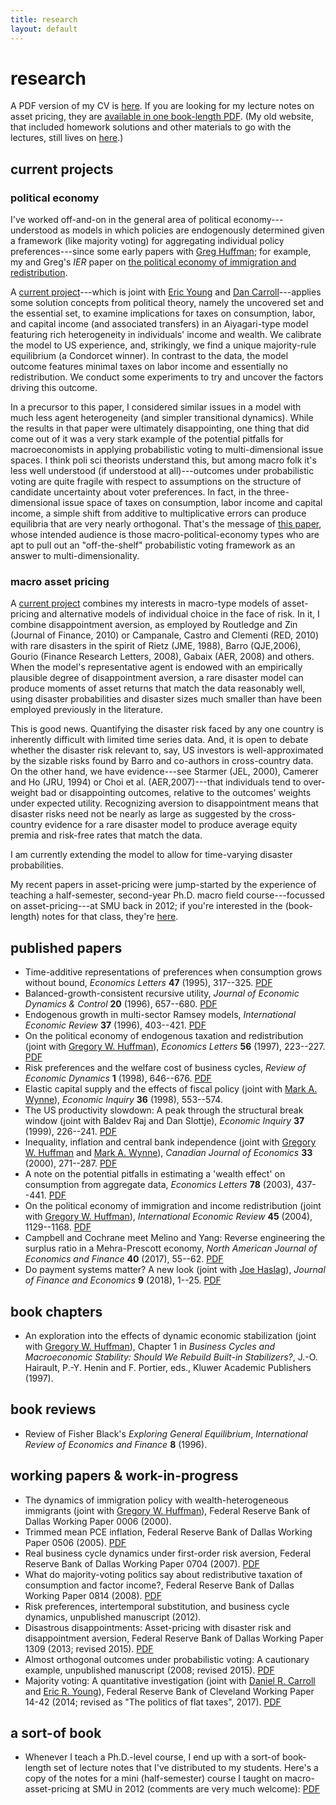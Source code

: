 ```yaml
---
title: research
layout: default
---
```

# research

A PDF version of my CV is [here]({{"/assets/cv.pdf"}}). If you are looking for my lecture notes on asset pricing, they are [available in one book-length PDF]({{"/assets/asset_book.pdf"}}). (My old website, that included homework solutions and other materials to go with the lectures, still lives on [here](https://sites.google.com/a/jimdolmas.net/jim-dolmas/).)

## current projects
### political economy
I've worked off-and-on in the general area of political economy---understood as models in which policies are endogenously determined given a framework (like majority voting) for aggregating individual policy preferences---since some early papers with [Greg Huffman](https://as.vanderbilt.edu/econ/bio/gregory-huffman); for example, my and Greg's *IER* paper on [the political economy of immigration and redistribution]({{"/assets/dolmas_huffman_ier.pdf"}}).

A [current project]({{"/assets/majority_voting.pdf"}})---which is joint with [Eric Young](http://people.virginia.edu/~ey2d/) and [Dan Carroll](https://www.clevelandfed.org/people-search?pid=2c819cf7-db63-4c7b-9e40-e88947ebe2ee)---applies some solution concepts from political theory, namely the uncovered set and the essential set, to examine implications for taxes on consumption, labor, and capital income (and associated transfers) in an Aiyagari-type model featuring rich heterogeneity in individuals' income and wealth. We calibrate the model to US experience, and, strikingly, we find a unique majority-rule equilibrium (a Condorcet winner). In contrast to the data, the model outcome features minimal taxes on labor income and essentially no redistribution. We conduct some experiments to try and uncover the factors driving this outcome.

In a precursor to this paper, I considered similar issues in a model with much less agent heterogeneity (and simpler transitional dynamics). While the results in that paper were ultimately disappointing, one thing that did come out of it was a very stark example of the potential pitfalls for macroeconomists in applying probabilistic voting to multi-dimensional issue spaces. I think poli sci theorists understand this, but among macro folk it's less well understood (if understood at all)---outcomes under probabilistic voting are quite fragile with respect to assumptions on the structure of candidate uncertainty about voter preferences. In fact, in the three-dimensional issue space of taxes on consumption, labor income and capital income, a simple shift from additive to multiplicative errors can produce equilibria that are very nearly orthogonal. That's the message of [this paper](https://mpra.ub.uni-muenchen.de/53628/), whose intended audience is those macro-political-economy types who are apt to pull out an "off-the-shelf" probabilistic voting framework as an answer to multi-dimensionality.

### macro asset pricing
A [current project]({{"/assets/disastrous.pdf"}}) combines my interests in macro-type models of asset-pricing and alternative models of individual choice in the face of risk. In it, I combine disappointment aversion, as employed by Routledge and Zin (Journal of Finance, 2010) or Campanale, Castro and Clementi (RED, 2010) with rare disasters in the spirit of Rietz (JME, 1988), Barro (QJE,2006), Gourio (Finance Research Letters, 2008), Gabaix (AER, 2008) and others. When the model's representative agent is endowed with an empirically plausible degree of disappointment aversion, a rare disaster model can produce moments of asset returns that match the data reasonably well, using disaster probabilities and disaster sizes much smaller than have been employed previously in the literature.

This is good news. Quantifying the disaster risk faced by any one country is inherently difficult with limited time series data. And, it is open to debate whether the disaster risk relevant to, say, US investors is well-approximated by the sizable risks found by Barro and co-authors in cross-country data. On the other hand, we have evidence---see Starmer (JEL, 2000), Camerer and Ho (JRU, 1994) or Choi et al. (AER,2007)---that individuals tend to over-weight bad or disappointing outcomes, relative to the outcomes' weights under expected utility. Recognizing aversion to disappointment means that disaster risks need not be nearly as large as suggested by the cross-country evidence for a rare disaster model to produce average equity premia and risk-free rates that match the data.

I am currently extending the model to allow for time-varying disaster probabilities.

My recent papers in asset-pricing were jump-started by the experience of teaching a half-semester, second-year Ph.D. macro field course---focussed on asset-pricing---at SMU back in 2012; if you're interested in the (book-length) notes for that class, they're [here]({{"/assets/asset_book.pdf"}}).

## published papers
* Time-additive representations of preferences when consumption grows without bound, *Economics Letters* **47** (1995), 317--325. [PDF]({{"/assets/tas.pdf"}})
* Balanced-growth-consistent recursive utility, *Journal of Economic Dynamics & Control* **20** (1996), 657--680. [PDF]({{"/assets/bgru.pdf"}})
* Endogenous growth in multi-sector Ramsey models, *International Economic Review* **37** (1996), 403--421. [PDF]({{"/assets/ramsey.pdf"}})
* On the political economy of endogenous taxation and redistribution (joint with [Gregory W. Huffman](https://as.vanderbilt.edu/econ/bio/gregory-huffman)), *Economics Letters* **56** (1997), 223--227. [PDF]({{"/assets/redistribution.pdf"}})
* Risk preferences and the welfare cost of business cycles, *Review of Economic Dynamics* **1** (1998), 646--676. [PDF]({{"/assets/cost_of_business_cycles_RED_98.pdf"}})
* Elastic capital supply and the effects of fiscal policy (joint with [Mark A. Wynne](https://www.dallasfed.org/research/economists/wynne.aspx)), *Economic Inquiry* **36** (1998), 553--574.
* The US productivity slowdown: A peak through the structural break window (joint with Baldev Raj and Dan Slottje), *Economic Inquiry* **37** (1999), 226--241. [PDF]({{"/assets/structural_breaks.pdf"}})
* Inequality, inflation and central bank independence (joint with [Gregory W. Huffman](https://as.vanderbilt.edu/econ/bio/gregory-huffman) and [Mark A. Wynne](https://www.dallasfed.org/research/economists/wynne.aspx)), *Canadian Journal of Economics* **33** (2000), 271--287. [PDF]({{"/assets/dhw.pdf"}})
* A note on the potential pitfalls in estimating a 'wealth effect' on consumption from aggregate data, *Economics Letters* **78** (2003), 437--441. [PDF]({{"/assets/wealth_effect.pdf"}})
* On the political economy of immigration and income redistribution (joint with [Gregory W. Huffman](https://as.vanderbilt.edu/econ/bio/gregory-huffman)), *International Economic Review* **45** (2004), 1129--1168. [PDF]({{"/assets/dolmas_huffman_ier.pdf"}})
* Campbell and Cochrane meet Melino and Yang: Reverse engineering the surplus ratio in a Mehra-Prescott economy, *North American Journal of Economics and Finance* **40** (2017), 55--62. [PDF]({{"/assets/ccmpmy.pdf"}})
* Do payment systems matter? A new look (joint with [Joe Haslag](http://web.missouri.edu/~haslagj/)), *Journal of Finance and Economics* **9** (2018), 1--25. [PDF]({{"/assets/trans.pdf"}})

## book chapters
* An exploration into the effects of dynamic economic stabilization (joint with [Gregory W. Huffman](https://as.vanderbilt.edu/econ/bio/gregory-huffman)), Chapter 1 in *Business Cycles and Macroeconomic Stability: Should We Rebuild Built-in Stabilizers?*, J.-O. Hairault, P.-Y. Henin and F. Portier, eds., Kluwer Academic Publishers (1997).

## book reviews
* Review of Fisher Black's *Exploring General Equilibrium*, *International Review of Economics and Finance* **8** (1996).

## working papers & work-in-progress
* The dynamics of immigration policy with wealth-heterogeneous immigrants (joint with [Gregory W. Huffman](https://as.vanderbilt.edu/econ/bio/gregory-huffman)), Federal Reserve Bank of Dallas Working Paper 0006 (2000).
* Trimmed mean PCE inflation, Federal Reserve Bank of Dallas Working Paper 0506 (2005). [PDF](http://www.dallasfed.org/assets/documents/research/papers/2005/wp0506.pdf)
* Real business cycle dynamics under first-order risk aversion, Federal Reserve Bank of Dallas Working Paper 0704 (2007). [PDF](http://www.dallasfed.org/assets/documents/research/papers/2007/wp0704.pdf)
* What do majority-voting politics say about redistributive taxation of consumption and factor income?, Federal Reserve Bank of Dallas Working Paper 0814 (2008). [PDF]({{"/assets/taxvote_WP.pdf"}})
* Risk preferences, intertemporal substitution, and business cycle dynamics, unpublished manuscript (2012).
* Disastrous disappointments: Asset-pricing with disaster risk and disappointment aversion, Federal Reserve Bank of Dallas Working Paper 1309 (2013; revised 2015). [PDF]({{"/assets/disastrous.pdf"}})
* Almost orthogonal outcomes under probabilistic voting: A cautionary example, unpublished manuscript (2008; revised 2015). [PDF]({{"/assets/probvote_final.pdf"}})
* Majority voting: A quantitative investigation (joint with [Daniel R. Carroll](https://www.clevelandfed.org/people-search?pid=2c819cf7-db63-4c7b-9e40-e88947ebe2ee) and [Eric R. Young](http://people.virginia.edu/~ey2d/)), Federal Reserve Bank of Cleveland Working Paper 14-42 (2014; revised as "The politics of flat taxes", 2017). [PDF]({{"/assets/cdy_8_25_17.pdf"}})

## a sort-of book
* Whenever I teach a Ph.D.-level course, I end up with a sort-of book-length set of lecture notes that I've distributed to my students. Here's a copy of the notes for a mini (half-semester) course I taught on macro-asset-pricing at SMU in 2012 (comments are very much welcome): [PDF]({{"/assets/asset_book.pdf"}})

<!--
\item ``The dynamics of immigration policy with wealth-heterogeneous immigrants'' (joint with Gregory W. Huffman), Federal Reserve Bank of Dallas Working Paper 0006 (2000).

\item ``Do payment systems matter: A new look'' (joint with Joe Haslag), unpublished manuscript (2005; revised 2015). \pdf{http://www.jimdolmas.net/econfiles/payment_systems.pdf}

\item ``Trimmed mean PCE inflation,'' Federal Reserve Bank of Dallas Working Paper 0506 (2005). \pdf{http://www.dallasfed.org/assets/documents/research/papers/2005/wp0506.pdf}

\item ``Real business cycle dynamics under first-order risk aversion,'' Federal Reserve Bank of Dallas Working Paper 0704 (2007). \pdf{http://www.dallasfed.org/assets/documents/research/papers/2007/wp0704.pdf}

\item ``What do majority-voting politics say about redistributive taxation of consumption and factor income? Not much,'' Federal Reserve Bank of Dallas Working Paper 0814 (2008). \pdf{http://www.dallasfed.org/assets/documents/research/papers/2008/wp0814.pdf}

\item ``Almost orthogonal outcomes under probabilistic voting: A cautionary example,'' unpublished manuscript (2008; revised 2015). \pdf{http://www.jimdolmas.net/econfiles/probvote_final.pdf}

\item ``Risk preferences, intertemporal substitution, and business cycle dynamics,'' unpublished manuscript (2012). \pdf{http://www.jimdolmas.net/econfiles/habit.pdf}

\item ``Disastrous disappointments: Asset-pricing with disaster risk and disappointment aversion,'' Federal Reserve Bank of Dallas Working Paper 1309 (2013; revised 2015). \pdf{http://www.jimdolmas.net/econfiles/disastrous.pdf}

\item ``Majority voting: A quantitative investigation'' (joint with Daniel R. Carroll and Eric R. Young), Federal Reserve Bank of Cleveland Working Paper 14-42 (2014). \pdf{http://www.jimdolmas.net/econfiles/majority_voting.pdf}

\item ``On the political economy of endogenous '' (joint with Gregory W. Huffman), \textit{Economics Letters} \textbf{56} (1997), 223--227. \pdf{http://www.jimdolmas.net/econfiles/redistribution.pdf}\doi{10.1016/S0165-1765(97)81904-0}

\item ``Risk preferences and the welfare cost of business cycles,'' \textit{Review of Economic Dynamics} \textbf{1} (1998), 646--676. \pdf{http://www.jimdolmas.net/econfiles/cost_of_business_cycles_RED_98.pdf}\doi{10.1006/redy.1998.0020}

\item ``Elastic capital supply and the effects of fiscal policy'' (joint with Mark A. Wynne), \textit{Economic Inquiry} \textbf{36} (1998), 553--574. \doi{10.1111/j.1465-7295.1998.tb01736.x}

\item ``The US productivity slowdown: A peak through the structural break window'' (joint with Baldev Raj and Dan Slottje), \textit{Economic Inquiry} \textbf{37} (1999), 226--241. \pdf{http://www.jimdolmas.net/econfiles/structural_breaks.pdf}\doi{10.1111/j.1465-7295.1999.tb01427.x}

\item ``Inequality, inflation and central bank independence'' (joint with Gregory W. Huffman and Mark A. Wynne), \textit{Canadian Journal of Economics} \textbf{33} (2000), 271--287. \pdf{http://www.jimdolmas.net/econfiles/dhw.pdf}\doi{10.1111/0008-4085.00015}\jstor{http://www.jstor.org/stable/2667378}

\item ``A note on the potential pitfalls in estimating a `wealth effect' on consumption from aggregate data,'' \textit{Economics Letters} \textbf{78} (2003), 437--441. \pdf{http://www.jimdolmas.net/econfiles/wealth_effect.pdf}\doi{10.1016/S0165-1765(02)00249-5}

\item ``On the political economy of immigration and income redistribution'' (joint with Gregory W. Huffman), \textit{International Economic Review} \textbf{45} (2004), 1129--1168. \pdf{http://www.jimdolmas.net/econfiles/dolmas_huffman_ier.pdf}\doi{10.1111/j.0020-6598.2004.00300.x}\jstor{http://www.jstor.org/stable/3663622}

\item ``Campbell and Cochrane meet Melino and Yang: Reverse engineering the surplus ratio in a Mehra-Prescott economy,'' \textit{North American Journal of Economics and Finance} \textbf{40} (2017), 55--62. \pdf{http://www.jimdolmas.net/econfiles/ccmpmy.pdf}\doi{10.1016/j.najef.2017.01.006}

-->
